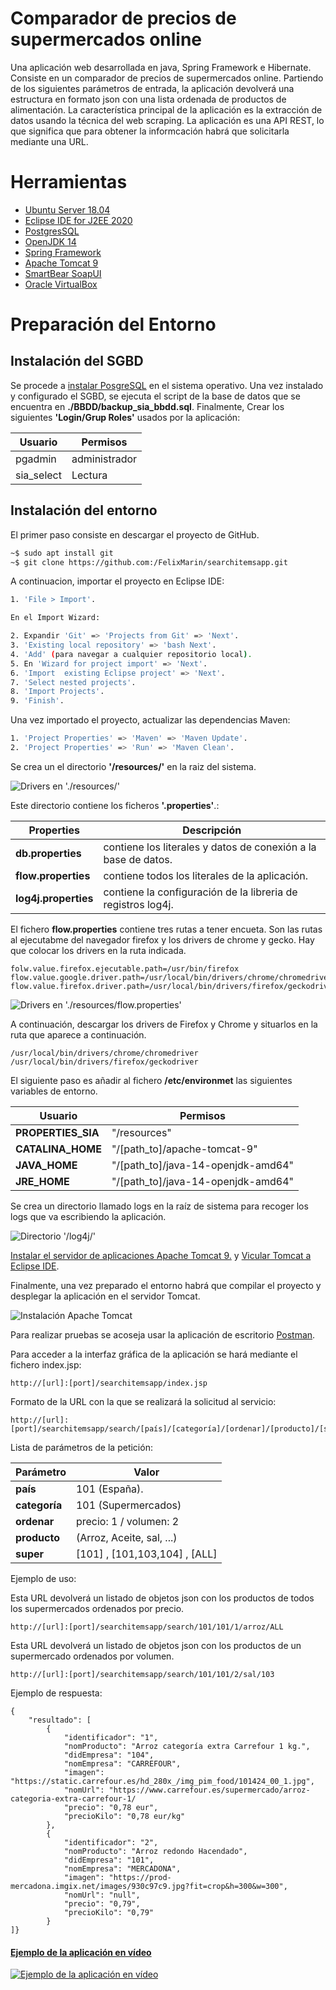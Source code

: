 
# Comparador de precios de supermercados online

Una aplicación web desarrollada en java, Spring Framework e Hibernate. Consiste en un comparador de precios de supermercados online. Partiendo de los siguientes parámetros de entrada, la aplicación devolverá una estructura en formato json con una lista ordenada de productos de alimentación. La característica principal de la aplicación es la extracción de datos usando la técnica del web scraping.
La aplicación es una API REST, lo que significa que para obtener la informcación habrá que solicitarla mediante una URL.

# Herramientas

- [Ubuntu Server 18.04](https://ubuntu.com/download/server)
- [Eclipse IDE for J2EE 2020](https://www.eclipse.org/ide/)
- [PostgresSQL](https://www.postgresql.org/)
- [OpenJDK 14](https://openjdk.java.net/projects/jdk/)
- [Spring Framework](https://spring.io/)
- [Apache Tomcat 9](http://tomcat.apache.org/)
- [SmartBear SoapUI](https://www.soapui.org/)
- [Oracle VirtualBox](https://www.virtualbox.org/)

# Preparación del Entorno

## Instalación del SGBD  

Se procede a [instalar PosgreSQL](https://www.digitalocean.com/community/tutorials/como-instalar-y-utilizar-postgresql-en-ubuntu-18-04-es) en el sistema operativo. Una vez instalado y configurado el SGBD, se ejecuta el script de la base de datos que se encuentra en **./BBDD/backup_sia_bbdd.sql**. Finalmente, Crear los siguientes **'Login/Grup Roles'** usados por la aplicación: 

| Usuario | Permisos |
| --- | --- |
| pgadmin | administrador |
| sia_select | Lectura |

## Instalación del entorno 
El primer paso consiste en descargar el proyecto de GitHub.  

```bash
~$ sudo apt install git 
~$ git clone https://github.com:/FelixMarin/searchitemsapp.git 
```
A continuacion, importar el proyecto en Eclipse IDE:

```bash
1. 'File > Import'.

En el Import Wizard:

2. Expandir 'Git' => 'Projects from Git' => 'Next'.
3. 'Existing local repository' => 'bash Next'.
4. 'Add' (para navegar a cualquier repositorio local).
5. En 'Wizard for project import' => 'Next'. 
6. 'Import  existing Eclipse project' => 'Next'.
7. 'Select nested projects'.
8. 'Import Projects'.
9. 'Finish'.
```

Una vez importado el proyecto, actualizar las dependencias Maven: 

```bash
1. 'Project Properties' => 'Maven' => 'Maven Update'.
2. 'Project Properties' => 'Run' => 'Maven Clean'.
```

Se crea un el directorio **'/resources/'** en la raiz del sistema. 

![Drivers en './resources/'](https://github.com/FelixMarin/searchitemsapp/blob/v0.7.0/docimg/000007.png)

Este directorio contiene los ficheros **'.properties'**.:

| Properties | Descripción |
| --- | --- |
| **db.properties** | contiene los literales y datos de conexión a la base de datos. |
| **flow.properties** | contiene todos los literales de la aplicación. |
| **log4j.properties** | contiene la configuración de la libreria de registros log4j. |

El fichero **flow.properties** contiene tres rutas a tener encueta. Son las rutas al ejecutabme del navegador firefox y los drivers de chrome y gecko. Hay que colocar los drivers en la ruta indicada.

```console
folw.value.firefox.ejecutable.path=/usr/bin/firefox
flow.value.google.driver.path=/usr/local/bin/drivers/chrome/chromedriver 
flow.value.firefox.driver.path=/usr/local/bin/drivers/firefox/geckodriver
```

![Drivers en './resources/flow.properties'](https://github.com/FelixMarin/searchitemsapp/blob/v0.7.0/docimg/000008.png)

A continuación, descargar los drivers de Firefox y Chrome y situarlos en la ruta que aparece a continuación. 

```console
/usr/local/bin/drivers/chrome/chromedriver 
/usr/local/bin/drivers/firefox/geckodriver 
```

El siguiente paso es añadir al fichero **/etc/environmet** las siguientes variables de entorno.  

| Usuario | Permisos |
| --- | --- |
| **PROPERTIES_SIA** | "/resources" | 
| **CATALINA_HOME** | "/[path_to]/apache-tomcat-9" | 
| **JAVA_HOME** | "/[path_to]/java-14-openjdk-amd64" | 
| **JRE_HOME** | "/[path_to]/java-14-openjdk-amd64" |

Se crea un directorio llamado logs en la raíz de sistema para recoger los logs que va escribiendo la aplicación.  

![Directorio '/log4j/'](https://github.com/FelixMarin/searchitemsapp/blob/v0.7.0/docimg/000009.png)

[Instalar el servidor de aplicaciones Apache Tomcat 9.](https://tecnstuff.net/how-to-install-tomcat-9-on-ubuntu-18-04/) y [Vicular Tomcat a Eclipse IDE](https://www.codejava.net/servers/tomcat/how-to-add-tomcat-server-in-eclipse-ide). 
 
Finalmente, una vez preparado el entorno habrá que compilar el proyecto y desplegar la aplicación en el servidor Tomcat.

![Instalación Apache Tomcat](https://github.com/FelixMarin/searchitemsapp/blob/v0.7.0/docimg/tomcat.png)

Para realizar pruebas se acoseja usar la aplicación de escritorio [Postman](https://www.postman.com/downloads/). 

Para acceder a la interfaz gráfica de la aplicación se hará mediante el fichero index.jsp:

```console
http://[url]:[port]/searchitemsapp/index.jsp
```

Formato de la URL con la que se realizará la solicitud al servicio:

```console
http://[url]:[port]/searchitemsapp/search/[país]/[categoría]/[ordenar]/[producto]/[super]
```

Lista de parámetros de la petición:

| Parámetro | Valor |
| --- | --- |
| __país__ | 101 (España). |
| __categoría__ | 101 (Supermercados) |
| __ordenar__ | precio: 1 / volumen: 2 |
| __producto__ | (Arroz, Aceite, sal, ...) |
| __super__ | [101] , [101,103,104] , [ALL] |
 

Ejemplo de uso:

Esta URL devolverá un listado de objetos json con los productos de todos los supermercados ordenados por precio. 

```console
http://[url]:[port]/searchitemsapp/search/101/101/1/arroz/ALL
```

Esta URL devolverá un listado de objetos json con los productos de un supermercado ordenados por volumen.

```console
http://[url]:[port]/searchitemsapp/search/101/101/2/sal/103
```

Ejemplo de respuesta:

```console
{
    "resultado": [
        {
            "identificador": "1",
            "nomProducto": "Arroz categoría extra Carrefour 1 kg.",
            "didEmpresa": "104",
            "nomEmpresa": "CARREFOUR",
            "imagen": "https://static.carrefour.es/hd_280x_/img_pim_food/101424_00_1.jpg",
            "nomUrl": "https://www.carrefour.es/supermercado/arroz-categoria-extra-carrefour-1/
            "precio": "0,78 eur",
            "precioKilo": "0,78 eur/kg"
        },
        {
            "identificador": "2",
            "nomProducto": "Arroz redondo Hacendado",
            "didEmpresa": "101",
            "nomEmpresa": "MERCADONA",
            "imagen": "https://prod-mercadona.imgix.net/images/930c97c9.jpg?fit=crop&h=300&w=300",
            "nomUrl": "null",
            "precio": "0,79",
            "precioKilo": "0,79"
        }
]}
```

#### [Ejemplo de la aplicación en vídeo](https://youtu.be/K_4Wp0Poh2Q)

[![Ejemplo de la aplicación en vídeo](https://github.com/FelixMarin/searchitemsapp/blob/v0.7.0/docimg/portada-video-0.png)](https://youtu.be/K_4Wp0Poh2Q)
 


